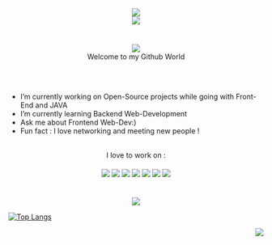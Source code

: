 

<div align="center"><img src="https://see.fontimg.com/api/renderfont4/dE0g/eyJyIjoiZnMiLCJoIjo4OSwidyI6MTI1MCwiZnMiOjcxLCJmZ2MiOiIjRTA1NDY2IiwiYmdjIjoiIzM1M0Q0QiIsInQiOjF9/SGV5IFRoZXJl/beautiful-people-personal-use.png" border="0"></div>

<div align="center"><img src="https://i.ibb.co/WFjMVT8/Great-Businessman-Linked-In-Banner.png"  border="0" ></div>




# 
<div align="center" border="5px">
<img src="https://see.fontimg.com/api/renderfont4/MVwaJ/eyJyIjoiZnMiLCJoIjo0NCwidyI6MTI1MCwiZnMiOjM1LCJmZ2MiOiIjRTA1NDY2IiwiYmdjIjoiIzM1M0Q0QiIsInQiOjF9/TXlzZWxmIERpdnlhbnNoIFNpbmdoYWw/sinerva.png"></div>


<div align="center">Welcome to my Github World</div>

<br/><br/>

- I’m currently working on Open-Source projects while going with Front-End and JAVA
- I’m currently learning Backend Web-Development
- Ask me about Frontend Web-Dev:)
- Fun fact : I love networking and meeting new people !
<br/>

<div align="center">I love to work on :</div>
<br/>
     <div align="center">                                  
   <img align="center" src="https://img.shields.io/badge/html5-%23E34F26.svg?style=for-the-badge&logo=html5&logoColor=white">
<img align="center" src="https://img.shields.io/badge/javascript-%23323330.svg?style=for-the-badge&logo=javascript&logoColor=%23F7DF1">                             
   <img align="center" src="https://img.shields.io/badge/javascript-%23323330.svg?style=for-the-badge&logo=javascript&logoColor=%23F7DF1E">                               
   <img align="center" src="https://img.shields.io/badge/java-%23ED8B00.svg?style=for-the-badge&logo=java&logoColor=white">                                
   <img align="center" src="https://img.shields.io/badge/css3-%231572B6.svg?style=for-the-badge&logo=css3&logoColor=white">                              
   <img align="center" src="https://img.shields.io/badge/c++-%2300599C.svg?style=for-the-badge&logo=c%2B%2B&logoColor=white">                         
   <img align="center" src="https://img.shields.io/badge/python-3670A0?style=for-the-badge&logo=python&logoColor=ffdd54"></div>


# 

<div align="center">
<a href="https://github.com/anuraghazra/github-readme-stats">
  <img align="center" src="https://github-readme-stats.vercel.app/api?username=Divyansh-Singhal&show_icons=true&theme=radical" />
</a>
</div>

[![Top Langs](https://github-readme-stats.vercel.app/api/top-langs/?username=Divyansh-Singhal&layout=compact)](https://github.com/anuraghazra/github-readme-stats)

<img align="right" src="https://komarev.com/ghpvc/?username=your-github-Divyansh-Singhal&style=flat-square&color=232323">

